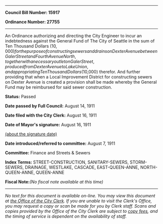 

********

**Council Bill Number: 15917**
   
**Ordinance Number: 27755**
********

 An Ordinance authorizing and directing the City Engineer to incur an indebtedness against the General Fund of The City of Seattle in the sum of Ten Thousand Dollars ($10,000) for the purpose of constructing sewers and drains on Dexter Avenue between Galer Street and Fourth Avenue North, together with a necessary outlet on Galer Street, produced from Dexter Avenue to Lake Union, and appropriating Ten Thousand Dollars ($10,000) therefor. And further providing that when a Local Improvement District for constructing sewers on Dexter Avenue is created a provision shall be made whereby the General Fund may be reimbursed for said sewer construction.

**Status:** Passed
   
**Date passed by Full Council:** August 14, 1911
   
**Date filed with the City Clerk:** August 16, 1911
   
**Date of Mayor's signature:** August 16, 1911
   
[(about the signature date)](/~public/approvaldate.htm)
   
   
   
**Date introduced/referred to committee:** August 7, 1911
   
**Committee:** Finance and Streets & Sewers
   
   
**Index Terms:** STREET-CONSTRUCTION, SANITARY-SEWERS, STORM-SEWERS, DRAINAGE, WESTLAKE, CASCADE, EAST-QUEEN-ANNE, NORTH-QUEEN-ANNE, QUEEN-ANNE

**Fiscal Note:**_(No fiscal note available at this time)_
********

_No text for this document is available on-line. You may view this document at [the Office of the City Clerk](http://www.seattle.gov/leg/clerk/contactUs.htm). If you are unable to visit the Clerk's Office, you may request a copy or scan be made for you by Clerk staff. Scans and copies provided by the Office of the City Clerk are subject to [copy fees](http://clerk.seattle.gov/~public/clerkfees.htm), and the timing of service is dependent on the availability of staff._

